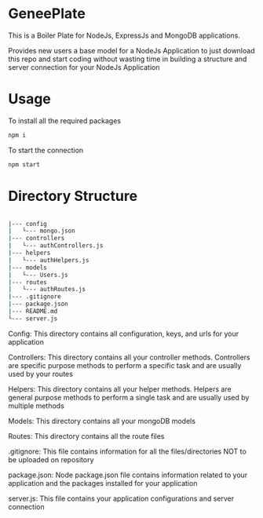 # GeneePlate
This is a Boiler Plate for NodeJs, ExpressJs and MongoDB applications.

Provides new users a base model for a NodeJs Application to just download this repo and start coding without wasting time in building a structure and server connection for your NodeJs Application 

# Usage
To install all the required packages
```bash
npm i
```
To start the connection
```bash
npm start
```

# Directory Structure
```bash

|--- config
|   └--- mongo.json
|--- controllers
|   └--- authControllers.js
|--- helpers
|   └--- authHelpers.js
|--- models
|   └--- Users.js
|--- routes
|   └--- authRoutes.js
|--- .gitignore
|--- package.json
|--- README.md
└--- server.js

```

Config: This directory contains all configuration, keys, and urls for your application

Controllers: This directory contains all your controller methods. Controllers are specific purpose methods to perform a specific task and are usually used by your routes

Helpers: This directory contains all your helper methods. Helpers are general purpose methods to perform a single task and are usually used by multiple methods 

Models: This directory contains all your mongoDB models

Routes: This directory contains all the route files

.gitignore: This file contains information for all the files/directories NOT to be uploaded on repository

package.json: Node package.json file contains information related to your application and the packages installed for your application

server.js: This file contains your application configurations and server connection